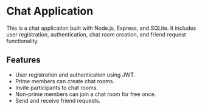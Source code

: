 # Chat Application

This is a chat application built with Node.js, Express, and SQLite. It includes user registration, authentication, chat room creation, and friend request functionality.

## Features

- User registration and authentication using JWT.
- Prime members can create chat rooms.
- Invite participants to chat rooms.
- Non-prime members can join a chat room for free once.
- Send and receive friend requests.



